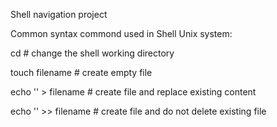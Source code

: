 Shell navigation project

Common syntax commond used in Shell Unix system:

cd # change the shell working directory

touch filename # create empty file

echo '' > filename # create file and replace existing content

echo '' >> filename # create file and do not delete existing file 

